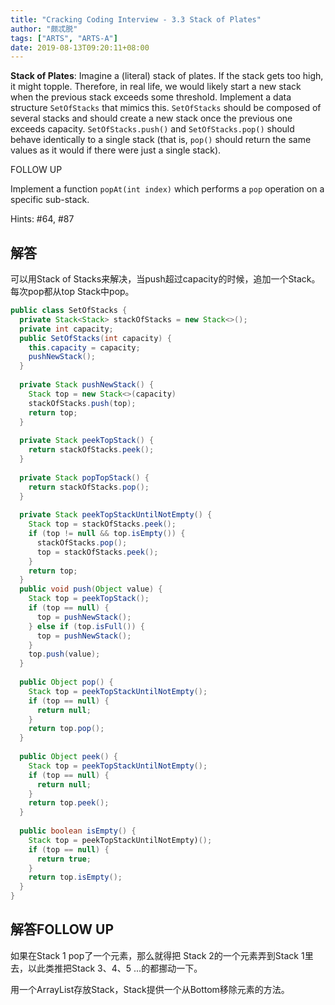 ```yaml
---
title: "Cracking Coding Interview - 3.3 Stack of Plates"
author: "颇忒脱"
tags: ["ARTS", "ARTS-A"]
date: 2019-08-13T09:20:11+08:00
---
```


<!--more-->

**Stack of Plates**: Imagine a (literal) stack of plates. If the stack gets too high, it might topple. Therefore, in real life, we would likely start a new stack when the previous stack exceeds some threshold. Implement a data structure `SetOfStacks` that mimics this. `SetOfStacks` should be composed of several stacks and should create a new stack once the previous one exceeds capacity. `SetOfStacks.push()` and `SetOfStacks.pop()` should behave identically to a single stack (that is, `pop()` should return the same values as it would if there were just a single stack).

FOLLOW UP

Implement a function `popAt(int index)` which performs a `pop` operation on a specific sub-stack.

Hints: #64, #87

## 解答

可以用Stack of Stacks来解决，当push超过capacity的时候，追加一个Stack。每次pop都从top Stack中pop。

```java
public class SetOfStacks {
  private Stack<Stack> stackOfStacks = new Stack<>();
  private int capacity;
  public SetOfStacks(int capacity) {
    this.capacity = capacity;
    pushNewStack();
  }
  
  private Stack pushNewStack() {
    Stack top = new Stack<>(capacity)
    stackOfStacks.push(top);
    return top;
  }
  
  private Stack peekTopStack() {
    return stackOfStacks.peek();
  }
  
  private Stack popTopStack() {
    return stackOfStacks.pop();
  }
  
  private Stack peekTopStackUntilNotEmpty() {
    Stack top = stackOfStacks.peek();
    if (top != null && top.isEmpty()) {
      stackOfStacks.pop();
      top = stackOfStacks.peek();
    }
    return top;
  }
  public void push(Object value) {
    Stack top = peekTopStack();
    if (top == null) {
      top = pushNewStack();
    } else if (top.isFull()) {
      top = pushNewStack();
    }
    top.push(value);
  }
  
  public Object pop() {
    Stack top = peekTopStackUntilNotEmpty();
    if (top == null) {
      return null;
    }
    return top.pop();
  }
  
  public Object peek() {
    Stack top = peekTopStackUntilNotEmpty();
    if (top == null) {
      return null;
    }
    return top.peek();
  }
  
  public boolean isEmpty() {
    Stack top = peekTopStackUntilNotEmpty)();
    if (top == null) {
      return true;
    }
    return top.isEmpty();
  }
}
```



## 解答FOLLOW UP

如果在Stack 1 pop了一个元素，那么就得把 Stack 2的一个元素弄到Stack 1里去，以此类推把Stack 3、4、5 ...的都挪动一下。

用一个ArrayList存放Stack，Stack提供一个从Bottom移除元素的方法。